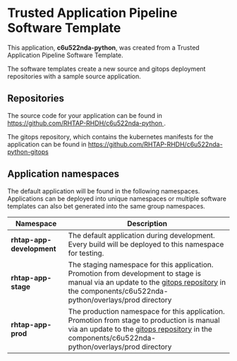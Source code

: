 # Trusted Application Pipeline Software Template

This application, **c6u522nda-python**, was created from a Trusted Application Pipeline Software Template.

The software templates create a new source and gitops deployment repositories with a sample source application. 

## Repositories

The source code for your application can be found in [https://github.com/RHTAP-RHDH/c6u522nda-python ](https://github.com/RHTAP-RHDH/c6u522nda-python ).
 
The gitops repository, which contains the kubernetes manifests for the application can be found in 
[https://github.com/RHTAP-RHDH/c6u522nda-python-gitops ](https://github.com/RHTAP-RHDH/c6u522nda-python-gitops ) 

## Application namespaces 

The default application will be found in the following namespaces. Applications can be deployed into unique namespaces or multiple software templates can also bet generated into the same group namespaces.  

|  Namespace   |  Description   |  
| -------- | -------- |   
| **rhtap-app-development** | The default application during development. Every build will be deployed to this namespace for testing. | 
| **rhtap-app-stage** | The staging namespace for this application. Promotion from development to stage is manual via an update to the [gitops repository](https://github.com/RHTAP-RHDH/c6u522nda-python-gitops ) in the components/c6u522nda-python/overlays/prod directory |  
| **rhtap-app-prod** | The production namespace for this application. Promotion from stage to production is manual via an update to the [gitops repository](https://github.com/RHTAP-RHDH/c6u522nda-python-gitops ) in the components/c6u522nda-python/overlays/prod directory | 